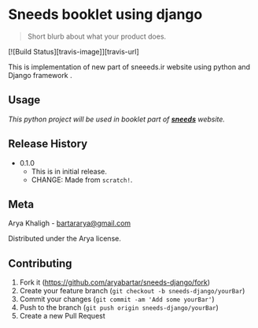 # Sneeds booklet using django
> Short blurb about what your product does.

[![Build Status][travis-image]][travis-url]

This is implementation of new part of sneeeds.ir website using python and Django framework .


## Usage 

_This python project will be used in booklet part of  <a href="http://sneeds.ir/" target="_blank">**sneeds**</a> website._


## Release History

* 0.1.0
    * This is in initial release. 
    * CHANGE: Made from `scratch!`.


## Meta

Arya Khaligh - bartararya@gmail.com 

Distributed under the Arya license.


## Contributing

1. Fork it (<https://github.com/aryabartar/sneeds-django/fork>)
2. Create your feature branch (`git checkout -b sneeds-django/yourBar`)
3. Commit your changes (`git commit -am 'Add some yourBar'`)
4. Push to the branch (`git push origin sneeds-django/yourBar`)
5. Create a new Pull Request

